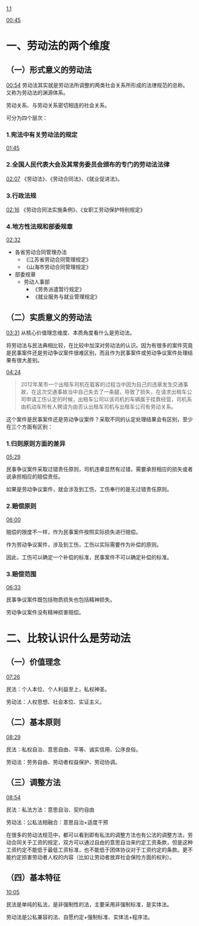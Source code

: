 [1.1](https://www.bilibili.com/video/BV1bp4y117fZ/?spm_id_from=333.337.search-card.all.click&vd_source=74872e41274c3d29495fcb0f1ba131bd)

[00:45](https://www.bilibili.com/video/BV1bp4y117fZ/?spm_id_from=333.337.search-card.all.click&vd_source=74872e41274c3d29495fcb0f1ba131bd#t=45.811271)
# 一、劳动法的两个维度
## （一）形式意义的劳动法
[00:54](https://www.bilibili.com/video/BV1bp4y117fZ/?spm_id_from=333.337.search-card.all.click&vd_source=74872e41274c3d29495fcb0f1ba131bd#t=54.564209)
劳动法其实就是劳动法所调整的两类社会关系所形成的法律规范的总称。又称为劳动法的渊源体系。

劳动关系、与劳动关系密切相连的社会关系。

可分为四个层次：
### 1.宪法中有关劳动法的规定
[01:45](https://www.bilibili.com/video/BV1bp4y117fZ/?spm_id_from=333.337.search-card.all.click&vd_source=74872e41274c3d29495fcb0f1ba131bd#t=105.825513)
### 2.全国人民代表大会及其常务委员会颁布的专门的劳动法法律
[02:07](https://www.bilibili.com/video/BV1bp4y117fZ/?spm_id_from=333.337.search-card.all.click&vd_source=74872e41274c3d29495fcb0f1ba131bd#t=127.277386)
《劳动法》、《劳动合同法》、《就业促进法》。
### 3.行政法规
[02:16](https://www.bilibili.com/video/BV1bp4y117fZ/?spm_id_from=333.337.search-card.all.click&vd_source=74872e41274c3d29495fcb0f1ba131bd#t=136.082433)
《劳动合同法实施条例》、《女职工劳动保护特别规定》
### 4.地方性法规和部委规章
[02:32](https://www.bilibili.com/video/BV1bp4y117fZ/?spm_id_from=333.337.search-card.all.click&vd_source=74872e41274c3d29495fcb0f1ba131bd#t=152.950965)
- 各省劳动合同管理办法
	- 《江苏省劳动合同管理规定》
	- 《山海市劳动合同管理规定》
- 部委规章
	- 劳动人事部
		- 《劳务派遣暂行规定》
		- 《就业服务与就业管理规定》
## （二）实质意义的劳动法
[03:31](https://www.bilibili.com/video/BV1bp4y117fZ/?spm_id_from=333.337.search-card.all.click&vd_source=74872e41274c3d29495fcb0f1ba131bd#t=211.028416)
从核心价值理念维度、本质角度看什么是劳动法。

将劳动法与民法典相比较，在比较中加深对劳动法的认识。因为有很多的案件究竟是民事案件还是劳动争议案件很难区别，而且作为民事案件或劳动争议案件处理结果有很大差别。

[04:24](https://www.bilibili.com/video/BV1bp4y117fZ/?spm_id_from=333.337.search-card.all.click&vd_source=74872e41274c3d29495fcb0f1ba131bd#t=264.48145)

>2012年某市一个出租车司机在载客的过程当中因为自己的违章发生交通事故，在这次交通事故当中自己失去了一条腿，导致了损失，在请求出租车公司申请工伤认定的时候，出租车公司以该司机的车辆属于挂靠经营，司机系由机动车所有人聘请为由否认出租车司机与出租车公司有劳动关系。

这个案件是民事案件还是劳动争议案件？采取不同的认定处理结果会有区别，至少在三个方面有区别：
### 1.归则原则方面的差异

[05:29](https://www.bilibili.com/video/BV1bp4y117fZ/?spm_id_from=333.337.search-card.all.click&vd_source=74872e41274c3d29495fcb0f1ba131bd#t=329.0719)

民事争议案件采取过错责任原则，司机违章显然有过错，需要承担相应的损失或者说承担相应的赔偿责任。

如果是劳动争议案件，就会涉及到工伤，工伤奉行的是无过错责任原则。
### 2.赔偿原则

[06:00](https://www.bilibili.com/video/BV1bp4y117fZ/?spm_id_from=333.337.search-card.all.click&vd_source=74872e41274c3d29495fcb0f1ba131bd#t=360.455326)

赔偿的限度不一样，作为民事案件按照实际损失进行赔偿。

作为劳动争议案件，涉及到工伤，工伤以实际需要作为补偿的原则。

因此，工伤可以确定一个补偿的标准，民事案件不可以确定补偿的标准。
### 3.赔偿范围

[06:33](https://www.bilibili.com/video/BV1bp4y117fZ/?spm_id_from=333.337.search-card.all.click&vd_source=74872e41274c3d29495fcb0f1ba131bd#t=393.943298)

民事争议案件既包括物质损失也包括精神损失。

劳动争议案件没有精神损害赔偿。
# 二、比较认识什么是劳动法
## （一）价值理念

[07:26](https://www.bilibili.com/video/BV1bp4y117fZ/?spm_id_from=333.337.search-card.all.click&vd_source=74872e41274c3d29495fcb0f1ba131bd#t=446.889392)

民法：个人本位、个人利益至上，私权神圣。

劳动法：人权思想、社会本位、实证主义。
## （二）基本原则

[08:29](https://www.bilibili.com/video/BV1bp4y117fZ/?spm_id_from=333.337.search-card.all.click&vd_source=74872e41274c3d29495fcb0f1ba131bd#t=509.303336)

民法：私权自治、意思自由、平等、诚实信用、公序良俗。

劳动法：劳务自由、劳动者权益保护、劳动协调。
## （三）调整方法

[08:54](https://www.bilibili.com/video/BV1bp4y117fZ/?spm_id_from=333.337.search-card.all.click&vd_source=74872e41274c3d29495fcb0f1ba131bd#t=534.54365)

民法：私法方法：意思自治、契约自由

劳动法：公私法相融合：意思自治+适度干预

在很多的劳动法规范中，都可以看到即有私法的调整方法也有公法的调整方法，劳动合同关于工资的规定，双方可以通过自由的意思自治来约定工资条款，但是这种工资约定不能低于最低工资标准，也不能低于团体协议对于工资约定的条款。更不能约定损害劳动者人权的内容（比如让劳动者放弃社会保险方面的权利）。
## （四）基本特征

[10:05](https://www.bilibili.com/video/BV1bp4y117fZ/?spm_id_from=333.337.search-card.all.click&vd_source=74872e41274c3d29495fcb0f1ba131bd#t=605.482605)

民法是单纯的私法，是非强制性的法，主要采用非强制标准，是实体法。

劳动法是公私兼容的法、自愿约定+强制标准、实体法+程序法。